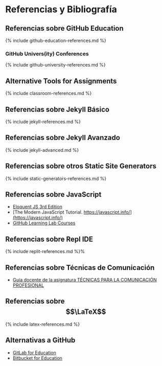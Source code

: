 # Referencias y Bibliografía

## Referencias sobre GitHub Education

{% include github-education-references.md %}

### GitHub Univers(ity) Conferences

{% include github-university-references.md %}

## Alternative Tools for Assignments

{% include classroom-references.md %}

## Referencias sobre Jekyll Básico

{% include jekyll-references.md %}

## Referencias sobre Jekyll Avanzado

{% include jekyll-advanced.md %}

## Referencias sobre otros Static Site Generators

{% include static-generators-references.md %}

## Referencias sobre JavaScript

* [Eloquent JS 3rd Edition](https://eloquentjavascript.net/)
* [The Modern JavaScript Tutorial. https://javascript.info/](https://javascript.info/)
* [GitHub Learning Lab Courses](https://lab.github.com/)
  

## Referencias sobre Repl IDE

{% include replit-references.md %}%  

## Referencias sobre Técnicas de Comunicación

* [Guía docente de la asignatura TÉCNICAS PARA LA COMUNICACIÓN PROFESIONAL](https://www.upct.es/~doctiqa/guias/210601008.pdf)

## Referencias sobre $$\LaTeX$$

{% include latex-references.md %}

## Alternativas a GitHub

* [GitLab for Education](https://about.gitlab.com/solutions/education/)
* [Bitbucket for Education](https://bitbucket.org/product/en/education)